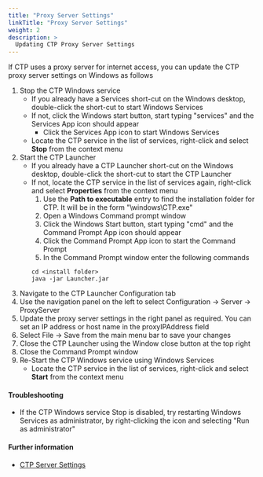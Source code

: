 ```yaml
---
title: "Proxy Server Settings"
linkTitle: "Proxy Server Settings"
weight: 2
description: >
  Updating CTP Proxy Server Settings
---
```


If CTP uses a proxy server for internet access, you can update the CTP proxy server settings on Windows as follows

1. Stop the CTP Windows service
    * If you already have a Services short-cut on the Windows desktop, double-click the short-cut to start Windows Services
    * If not, click the Windows start button, start typing "services" and the Services App icon should appear
      * Click the Services App icon to start Windows Services
    * Locate the CTP service in the list of services, right-click and select **Stop** from the context menu
2. Start the CTP Launcher
    * If you already have a CTP Launcher short-cut on the Windows desktop, double-click the short-cut to start the CTP Launcher
    * If not, locate the CTP service in the list of services again, right-click and select **Properties** from the context menu
      1. Use the **Path to executable** entry to find the installation folder for CTP. It will be in the form "<install folder>\windows\CTP.exe"
      2. Open a Windows Command prompt window
        1. Click the Windows Start button, start typing "cmd" and the Command Prompt App icon should appear
        2. Click the Command Prompt App icon to start the Command Prompt
      3. In the Command Prompt window enter the following commands
        ```
        cd <install folder>
        java -jar Launcher.jar
        ```
3. Navigate to the CTP Launcher Configuration tab
4. Use the navigation panel on the left to select Configuration -> Server -> ProxyServer
5. Update the proxy server settings in the right panel as required. You can set an IP address or host name in the proxyIPAddress field
6. Select File -> Save from the main menu bar to save your changes
7. Close the CTP Launcher using the Window close button at the top right
8. Close the Command Prompt window
9. Re-Start the CTP Windows service using Windows Services
   * Locate the CTP service in the list of services, right-click and select **Start** from the context menu

#### Troubleshooting
* If the CTP Windows service Stop is disabled, try restarting Windows Services as administrator, by right-clicking the icon and selecting "Run as administrator"

#### Further information

* [CTP Server Settings](https://mircwiki.rsna.org/index.php?title=MIRC_CTP#Server)
